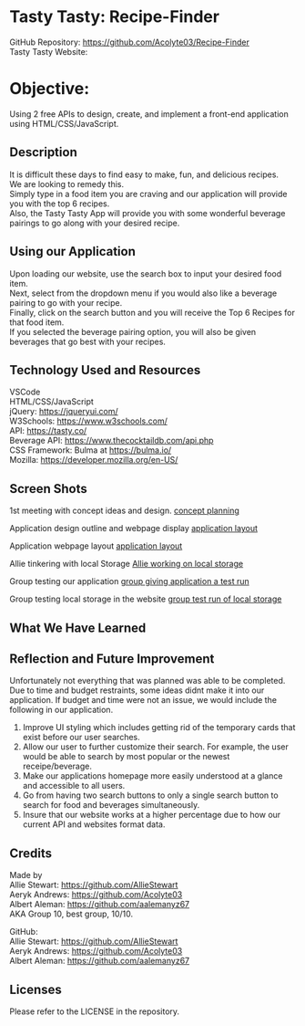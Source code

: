 # Tasty Tasty: Recipe-Finder
GitHub Repository: https://github.com/Acolyte03/Recipe-Finder <br />
Tasty Tasty Website:

# Objective:
Using 2 free APIs to design, create, and implement a front-end application using HTML/CSS/JavaScript.

## Description

It is difficult these days to find easy to make, fun, and delicious recipes. <br />
We are looking to remedy this. <br />
Simply type in a food item you are craving and our application will provide you with the top 6 recipes. <br />
Also, the Tasty Tasty App will provide you with some wonderful beverage pairings to go along with your desired recipe.


## Using our Application
Upon loading our website, use the search box to input your desired food item. <br />
Next, select from the dropdown menu if you would also like a beverage pairing to go with your recipe. <br />
Finally, click on the search button and you will receive the Top 6 Recipes for that food item. <br />
If you selected the beverage pairing option, you will also be given beverages that go best with your recipes. 

## Technology Used and Resources

VSCode <br />
HTML/CSS/JavaScript <br />
jQuery: https://jqueryui.com/ <br />
W3Schools: https://www.w3schools.com/ <br />
API: https://tasty.co/ <br />
Beverage API: https://www.thecocktaildb.com/api.php <br/>
CSS Framework: Bulma at https://bulma.io/ <br />
Mozilla: https://developer.mozilla.org/en-US/


## Screen Shots
 1st meeting with concept ideas and design.
 [concept planning](<images/concept planning.png>)

 Application design outline and webpage display
 [application layout](<images/concept 2.png>)

 Application webpage layout
 [application layout](<images/concept 3.png>)

 Allie tinkering with local Storage
 [Allie working on local storage](images/localstorage.png)

 Group testing our application
 [group giving application a test run](images/testrun.png)

 Group testing local storage in the website
 [group test run of local storage](<images/localstorageTest Run.png>)

## What We Have Learned

## Reflection and Future Improvement
Unfortunately not everything that was planned was able to be completed. Due to time and budget restraints, some ideas didnt make it into our application. If budget and time were not an 
issue, we would include the following in our application.
1. Improve UI styling which includes getting rid of the temporary cards that exist before our user searches.
2. Allow our user to further customize their search. For example, the user would be able to search by most popular or the newest receipe/beverage.
3. Make our applications homepage more easily understood at a glance and accessible to all users.
4. Go from having two search buttons to only a single search button to search for food and beverages simultaneously.
5. Insure that our website works at a higher percentage due to how our current API and websites format data.

## Credits
Made by <br />
Allie Stewart: https://github.com/AllieStewart <br />
Aeryk Andrews: https://github.com/Acolyte03 <br />
Albert Aleman: https://github.com/aalemanyz67 <br />
AKA Group 10, best group, 10/10.

GitHub: <br />
Allie Stewart: https://github.com/AllieStewart <br />
Aeryk Andrews: https://github.com/Acolyte03 <br />
Albert Aleman: https://github.com/aalemanyz67

## Licenses
Please refer to the LICENSE in the repository.
